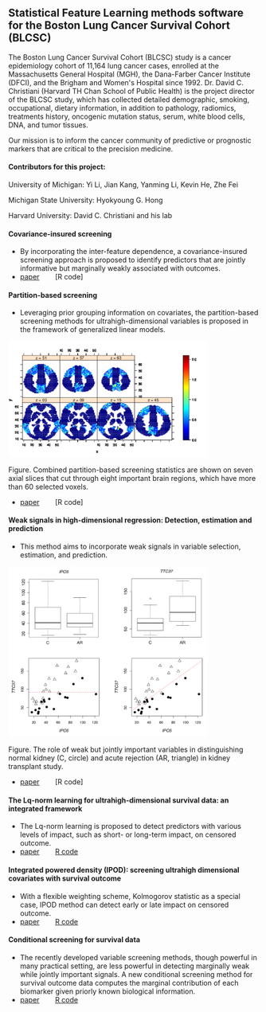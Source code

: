 ## Statistical Feature Learning methods software for the Boston Lung Cancer Survival Cohort (BLCSC) 

The Boston Lung Cancer Survival Cohort (BLCSC) study is a cancer epidemiology cohort of 11,164 lung cancer cases, enrolled at the Massachusetts General Hospital (MGH), the Dana-Farber Cancer Institute (DFCI), and the Brigham and Women's Hospital since 1992. Dr. David C. Christiani (Harvard TH Chan School of Public Health) is the project director of the BLCSC study, which has collected detailed demographic, smoking, occupational, dietary information, in addition to pathology, radiomics, treatments history, oncogenic mutation status, serum, white blood cells, DNA, and tumor tissues. 

Our mission is to inform the cancer community of predictive or prognostic markers that are critical to the precision medicine.

#### Contributors for this project:

University of Michigan: Yi Li, Jian Kang, Yanming Li, Kevin He, Zhe Fei

Michigan State University: Hyokyoung G. Hong

Harvard University: David C. Christiani and his lab

#### Covariance-insured screening
 * By incorporating the inter-feature dependence, a covariance-insured screening approach is proposed to identify predictors that are jointly informative but marginally weakly associated with outcomes.
 * [paper](https://www.stt.msu.edu/users/hhong/2018-CIS_CSDA_final%20%281%29.pdf) &nbsp; &nbsp;&nbsp; &nbsp;  [R code]
  
#### Partition-based screening
 * Leveraging prior grouping information on covariates, the partition-based screening methods for ultrahigh-dimensional variables is proposed in the framework of generalized linear models.
 <img src="Images/pbsfig.png" width="400">
      
Figure. Combined partition-based screening statistics are shown on seven axial slices that cut through eight important brain regions, which have more than 60 selected voxels.
  * [paper](https://www.stt.msu.edu/users/hhong/pbs.pdf)  &nbsp; &nbsp;&nbsp; &nbsp;  [R code]
  

#### Weak signals in high-dimensional regression: Detection, estimation and prediction
 * This method aims to incorporate weak signals in variable selection,
estimation, and prediction.
 <img src="Images/WBC.png" width="400">

Figure. The role of weak but jointly important variables in distinguishing normal kidney (C, circle) and acute rejection (AR, triangle) in kidney transplant study.
* [paper](https://www.stt.msu.edu/users/hhong/asmb.2340%20%281%29.pdf) &nbsp; &nbsp;&nbsp; &nbsp;   [R code]

#### The Lq-norm learning for ultrahigh-dimensional survival data: an integrated framework
* The Lq-norm learning is proposed to detect predictors with various levels of impact, such as short- or long-term impact, on censored
outcome.
 * [paper](https://www.stt.msu.edu/users/hhong/2018-CMC-0715-4p.pdf) &nbsp; &nbsp;&nbsp; &nbsp;   [R code](https://github.com/younghhk/software/blob/master/R/Lq.R)
  
#### Integrated powered density (IPOD): screening ultrahigh dimensional covariates with survival outcome
 *  With a flexible weighting scheme, Kolmogorov statistic as a special case,  IPOD method can detect early or late impact on censored outcome.
   * [paper](https://www.stt.msu.edu/users/hhong/Hong_et_al-2017-Biometrics.pdf)  &nbsp; &nbsp;&nbsp; &nbsp;  [R code](https://github.com/younghhk/software/blob/master/R/IPOD.R)
 
#### Conditional screening for survival data
 * The recently developed variable screening methods, though powerful in many practical setting,  are less powerful in detecting marginally weak while jointly important signals. A new conditional screening method for survival outcome data computes the marginal contribution of each biomarker given priorly known biological information.
  * [paper](https://www.stt.msu.edu/users/hhong/conditional_survival.pdf)  &nbsp; &nbsp;&nbsp; &nbsp; [R code](https://github.com/younghhk/software/blob/master/R/CS.R)
